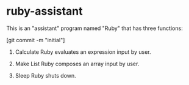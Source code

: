 # ruby-assistant

This is an "assistant" program named "Ruby" that has three functions:

[git commit -m "initial"]

1. Calculate
Ruby evaluates an expression input by user.
  
2. Make List
Ruby composes an array input by user.
  
3. Sleep
Ruby shuts down.
  

